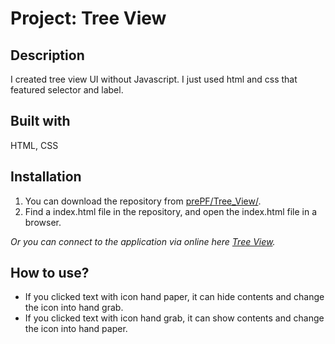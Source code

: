 # Project: Tree View

## Description

I created tree view UI without Javascript. I just used html and css that featured selector and label.

## Built with

HTML, CSS

## Installation

1. You can download the repository from
[prePF/Tree_View/](https://github.com/leiachung41/prePF/tree/master/Tree_View/).
2. Find a index.html file in the repository, and open the index.html file in a browser.

*Or you can connect to the application via online here [Tree View](https://leiachung41.github.io/prePF/Tree_View/index.html).*

## How to use?

  - If you clicked text with icon hand paper, it can hide contents and change the icon into hand grab. 
  - If you clicked text with icon hand grab, it can show contents and change the icon into hand paper.  
